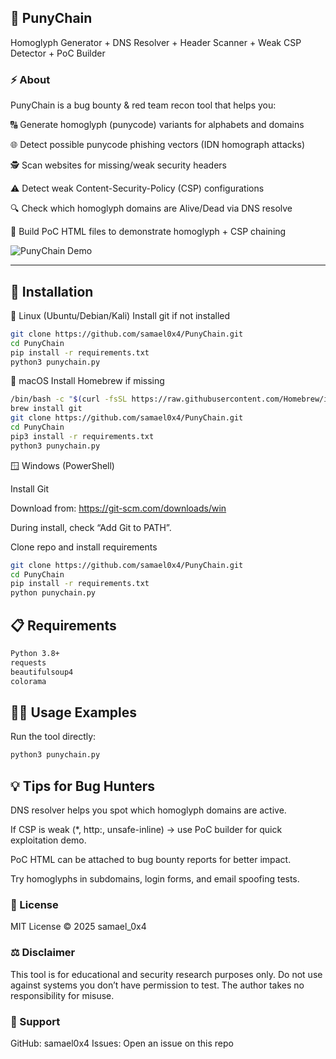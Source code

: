 ## 🔗 PunyChain
Homoglyph Generator + DNS Resolver + Header Scanner + Weak CSP Detector + PoC Builder


### ⚡ About

PunyChain is a bug bounty & red team recon tool that helps you:

🔠 Generate homoglyph (punycode) variants for alphabets and domains

🌐 Detect possible punycode phishing vectors (IDN homograph attacks)

🕵️ Scan websites for missing/weak security headers

⚠️ Detect weak Content-Security-Policy (CSP) configurations

🔍 Check which homoglyph domains are Alive/Dead via DNS resolve

🚀 Build PoC HTML files to demonstrate homoglyph + CSP chaining

![PunyChain Demo](optimized_punychain.gif)


---
## 🔧 Installation
 🐧 Linux (Ubuntu/Debian/Kali)
 Install git if not installed
```bash
git clone https://github.com/samael0x4/PunyChain.git
cd PunyChain
pip install -r requirements.txt
python3 punychain.py

```

 🍏 macOS
 Install Homebrew if missing
 ```bash
/bin/bash -c "$(curl -fsSL https://raw.githubusercontent.com/Homebrew/install/HEAD/install.sh)"
brew install git
git clone https://github.com/samael0x4/PunyChain.git
cd PunyChain
pip3 install -r requirements.txt
python3 punychain.py


```
 🪟 Windows (PowerShell)

Install Git

Download from: https://git-scm.com/downloads/win  

During install, check “Add Git to PATH”.

Clone repo and install requirements
```bash
git clone https://github.com/samael0x4/PunyChain.git
cd PunyChain
pip install -r requirements.txt
python punychain.py


```


## 📋 Requirements
```bash
Python 3.8+
requests
beautifulsoup4
colorama
```

## 🧑‍💻 Usage Examples
Run the tool directly:
```bash
python3 punychain.py

```

## 💡 Tips for Bug Hunters

DNS resolver helps you spot which homoglyph domains are active.

If CSP is weak (*, http:, unsafe-inline) → use PoC builder for quick exploitation demo.

PoC HTML can be attached to bug bounty reports for better impact.

Try homoglyphs in subdomains, login forms, and email spoofing tests.

### 📜 License

MIT License © 2025 samael_0x4

### ⚖️ Disclaimer

This tool is for educational and security research purposes only.
Do not use against systems you don’t have permission to test.
The author takes no responsibility for misuse.

### 💬 Support

GitHub: samael0x4 
Issues: Open an issue on this repo
